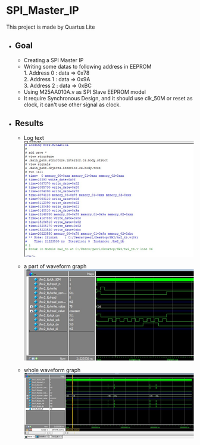 # SPI_Master_IP
 This project is made by Quartus Lite

- ## Goal 
    - Creating a SPI Master IP
    - Writing some datas to following address in EEPROM
    <br> 1. Address 0 : data => 0x78
    <br> 2. Address 1 : data => 0x9A
    <br> 3. Address 2 : data => 0xBC
    - Using M25AA010A.v as SPI Slave EEPROM model
    - It require Synchronous Design, and it should use clk_50M or reset as clock, it can't use other signal as clock.
- ## Results
    - Log text
    <br> ![1](./文字結果.jpg)

    - a part of waveform graph
    <br> ![1](./0x06的波型.jpg)

    - whole waveform graph
    <br> ![1](./全部的波型.jpg)
